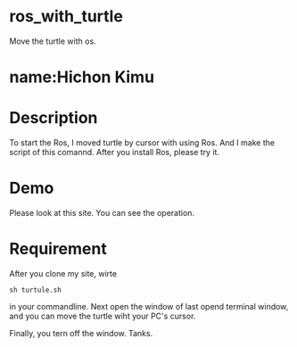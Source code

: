 # ros_with_turtle
Move the turtle with os.

name:Hichon Kimu  
====

# Description
To start the Ros, I moved turtle by cursor with using Ros. And I make the script of this comannd.
After you install Ros, please try it.
# Demo
Please look at this site. You can see the operation.  


# Requirement
After you clone my site, wirte

    sh turtule.sh

in your commandline. Next open the window of last opend terminal window, and you can move
the turtle wiht your PC's cursor.

Finally, you tern off the window.
Tanks.
